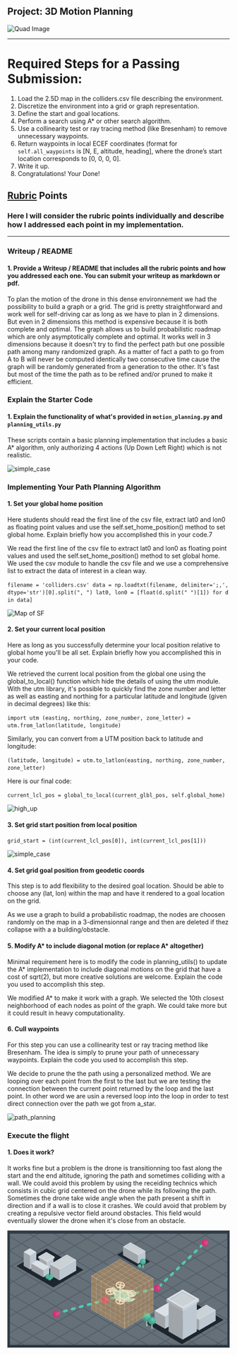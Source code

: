## Project: 3D Motion Planning
![Quad Image](./misc/enroute.png)

---


# Required Steps for a Passing Submission:
1. Load the 2.5D map in the colliders.csv file describing the environment.
2. Discretize the environment into a grid or graph representation.
3. Define the start and goal locations.
4. Perform a search using A* or other search algorithm.
5. Use a collinearity test or ray tracing method (like Bresenham) to remove unnecessary waypoints.
6. Return waypoints in local ECEF coordinates (format for `self.all_waypoints` is [N, E, altitude, heading], where the drone’s start location corresponds to [0, 0, 0, 0].
7. Write it up.
8. Congratulations!  Your Done!

## [Rubric](https://review.udacity.com/#!/rubrics/1534/view) Points
### Here I will consider the rubric points individually and describe how I addressed each point in my implementation.  

---
### Writeup / README

#### 1. Provide a Writeup / README that includes all the rubric points and how you addressed each one.  You can submit your writeup as markdown or pdf.  

To plan the motion of the drone in this dense environnement we had the possibility to build a graph or a grid. The grid is pretty straightforward and work well for self-driving car as long as we have to plan in 2 dimensions. But even in 2 dimensions this method is expensive because it is both complete and optimal. The graph allows us to build probabilistic roadmap which are only asymptotically complete and optimal. It works well in 3 dimensions because it doesn't try to find the perfect path but one possible path among many randomized graph. As a matter of fact a path to go from A to B will never be computed identically two consecutive time cause the graph will be randomly generated from a generation to the other. It's fast but most of the time the path as to be refined and/or pruned to make it efficient.

### Explain the Starter Code

#### 1. Explain the functionality of what's provided in `motion_planning.py` and `planning_utils.py`
These scripts contain a basic planning implementation that includes a basic A* algorithm, only authorizing 4 actions (Up Down Left Right) which is not realistic.

![simple_case](./misc/simple_case.gif)

### Implementing Your Path Planning Algorithm

#### 1. Set your global home position
Here students should read the first line of the csv file, extract lat0 and lon0 as floating point values and use the self.set_home_position() method to set global home. Explain briefly how you accomplished this in your code.7

We read the first line of the csv file to extract lat0 and lon0 as floating point values and used the self.set_home_position() method to set global home. We used the csv module to handle the csv file and we use a comprehensive list to extract the data of interest in a clean way.

``
filename = 'colliders.csv'
data = np.loadtxt(filename, delimiter=';,', dtype='str')[0].split(", ")
lat0, lon0 = [float(d.split(" ")[1]) for d in data]
``

![Map of SF](./misc/map.png)

#### 2. Set your current local position
Here as long as you successfully determine your local position relative to global home you'll be all set. Explain briefly how you accomplished this in your code.

We retrieved the current local position from the global one using the global_to_local() function which hide the details of using the utm module. With the utm library, it's possible to quickly find the zone number and letter as well as easting and northing for a particular latitude and longitude (given in decimal degrees) like this:

``
import utm
(easting, northing, zone_number, zone_letter) = utm.from_latlon(latitude, longitude)
``

Similarly, you can convert from a UTM position back to latitude and longitude:

``
(latitude, longitude) = utm.to_latlon(easting, northing, zone_number, zone_letter)
``

Here is our final code:

``
current_lcl_pos = global_to_local(current_glbl_pos, self.global_home)
``

![high_up](./misc/high_up.png)

#### 3. Set grid start position from local position

``
grid_start = (int(current_lcl_pos[0]), int(current_lcl_pos[1]))
``

![simple_case](./misc/simple_case.gif)

#### 4. Set grid goal position from geodetic coords
This step is to add flexibility to the desired goal location. Should be able to choose any (lat, lon) within the map and have it rendered to a goal location on the grid.

As we use a graph to build a probabilistic roadmap, the nodes are choosen randomly on the map in a 3-dimensionnal range and then are deleted if thez collapse with a a building/obstacle. 

#### 5. Modify A* to include diagonal motion (or replace A* altogether)
Minimal requirement here is to modify the code in planning_utils() to update the A* implementation to include diagonal motions on the grid that have a cost of sqrt(2), but more creative solutions are welcome. Explain the code you used to accomplish this step.

We modified A* to make it work with a graph. We selected the 10th closest neighborhood of each nodes as point of the graph. We could take more but it could result in heavy computationality.

#### 6. Cull waypoints 
For this step you can use a collinearity test or ray tracing method like Bresenham. The idea is simply to prune your path of unnecessary waypoints. Explain the code you used to accomplish this step.

We decide to prune the the path using a personalized method. We are looping over each point from the first to the last but we are testing the connection between the current point returned by the loop and the last point. In other word we are usin a reversed loop into the loop in order to test direct connection over the path we got from a_star.

![path_planning](./misc/path_planning.gif)

### Execute the flight
#### 1. Does it work?
It works fine but a problem is the drone is transitionning too fast along the start and the end altitude, ignoring the path and sometimes colliding with a wall. We could avoid this problem by using the receiding technics which consists in cubic grid centered on the drone while its following the path. Sometimes the drone take wide angle when the path present a shift in direction and if a wall is to close it crashes. We could avoid that problem by creating a repulsive vector field around obstacles. This field would eventually slower the drone when it's close from an obstacle.

![receiding](./misc/receiding.png)
